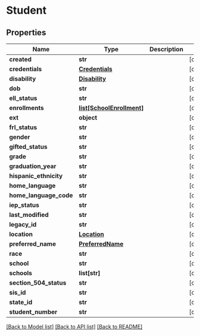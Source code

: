 # Student

## Properties
Name | Type | Description | Notes
------------ | ------------- | ------------- | -------------
**created** | **str** |  | [optional] 
**credentials** | [**Credentials**](Credentials.md) |  | [optional] 
**disability** | [**Disability**](Disability.md) |  | [optional] 
**dob** | **str** |  | [optional] 
**ell_status** | **str** |  | [optional] 
**enrollments** | [**list[SchoolEnrollment]**](SchoolEnrollment.md) |  | [optional] 
**ext** | **object** |  | [optional] 
**frl_status** | **str** |  | [optional] 
**gender** | **str** |  | [optional] 
**gifted_status** | **str** |  | [optional] 
**grade** | **str** |  | [optional] 
**graduation_year** | **str** |  | [optional] 
**hispanic_ethnicity** | **str** |  | [optional] 
**home_language** | **str** |  | [optional] 
**home_language_code** | **str** |  | [optional] 
**iep_status** | **str** |  | [optional] 
**last_modified** | **str** |  | [optional] 
**legacy_id** | **str** |  | [optional] 
**location** | [**Location**](Location.md) |  | [optional] 
**preferred_name** | [**PreferredName**](PreferredName.md) |  | [optional] 
**race** | **str** |  | [optional] 
**school** | **str** |  | [optional] 
**schools** | **list[str]** |  | [optional] 
**section_504_status** | **str** |  | [optional] 
**sis_id** | **str** |  | [optional] 
**state_id** | **str** |  | [optional] 
**student_number** | **str** |  | [optional] 

[[Back to Model list]](../README.md#documentation-for-models) [[Back to API list]](../README.md#documentation-for-api-endpoints) [[Back to README]](../README.md)

